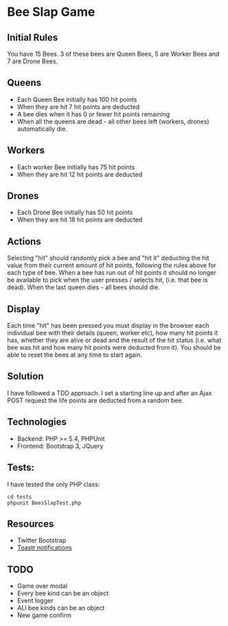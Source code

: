 # Bee Slap Game

## Initial Rules

You have 15 Bees. 3 of these bees are Queen Bees, 5 are Worker Bees and 7 are Drone Bees.

## Queens

- Each Queen Bee initially has 100 hit points
- When they are hit 7 hit points are deducted
- A bee dies when it has 0 or fewer hit points remaining
- When all the queens are dead - all other bees left (workers, drones) automatically die.

## Workers

- Each worker Bee initially has 75 hit points
- When they are hit 12 hit points are deducted

## Drones

- Each Drone Bee initially has 50 hit points
- When they are hit 18 hit points are deducted

## Actions

Selecting "hit" should randomly pick a bee and "hit it" deducting the hit value from their current amount of hit points, following the rules above for each type of bee. When a bee has run out of hit points it should no longer be available to pick when the user presses / selects hit, (i.e. that bee is dead). When the last queen dies - all bees should die.

## Display

Each time "hit" has been pressed you must display in the browser each individual bee with their details (queen, worker etc), how many hit points it has, whether they are alive or dead and the result of the hit status (i.e. what bee was hit and how many hit points were deducted from it). You should be able to reset the bees at any time to start again.


## Solution

I have followed a TDD approach. I set a starting line up and after an Ajax POST request the life points are deducted from a random bee.

## Technologies

- Backend: PHP >= 5.4, PHPUnit
- Frontend: Bootstrap 3, JQuery

## Tests:

I have tested the only PHP class:

	cd tests
	phpunit BeesSlapTest.php

## Resources

- Twitter Bootstrap
- [Toastr notifications](http://codeseven.github.io/toastr/)

## TODO

- Game over modal
- Every bee kind can be an object
- Event logger
- ALl bee kinds can be an object
- New game confirm



